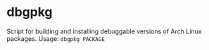# dbgpkg
Script for building and installing debuggable versions of Arch Linux packages.
Usage: `dbgpkg PACKAGE`
